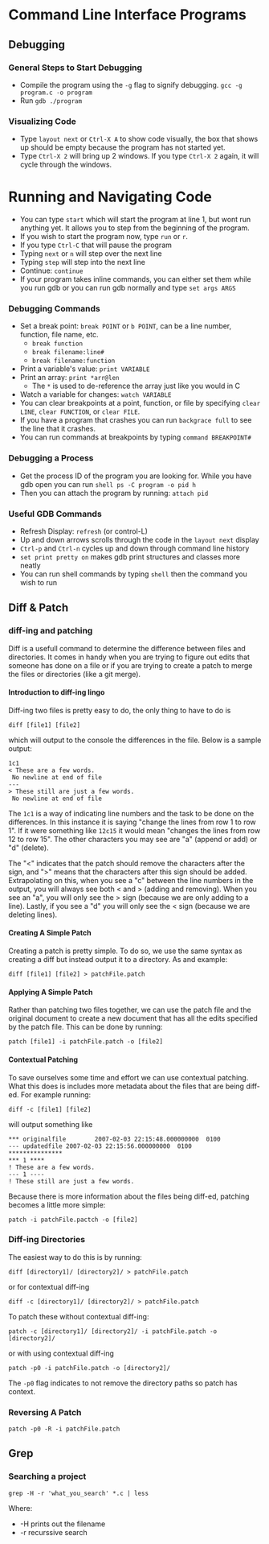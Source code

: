 # Command Line Interface Programs

## Debugging
### General Steps to Start Debugging
* Compile the program using the `-g` flag to signify debugging. `gcc -g program.c -o program`
* Run `gdb ./program`

### Visualizing Code
* Type `layout next` or `Ctrl-X A` to show code visually, the box that shows up should be empty because the program has not started yet.
* Type `Ctrl-X 2` will bring up 2 windows. If you type `Ctrl-X 2` again, it will cycle through the windows.

# Running and Navigating Code
* You can type `start` which will start the program at line 1, but wont run anything yet. It allows you to step from the beginning of the program.
* If you wish to start the program now, type `run` or `r`.
* If you type `Ctrl-C` that will pause the program 
* Typing `next` or `n` will step over the next line
* Typing `step` will step into the next line
* Continue: `continue`
* If your program takes inline commands, you can either set them while you run gdb or you can run gdb normally and type `set args ARGS`

### Debugging Commands
* Set a break point: `break POINT` or `b POINT`, can be a line number, function, file name, etc.
	* `break function`
	* `break filename:line#`
	* `break filename:function`
* Print a variable's value: `print VARIABLE`
* Print an array: `print *arr@len`
	* The `*` is used to de-reference the array just like you would in C
* Watch a variable for changes: `watch VARIABLE`
* You can clear breakpoints at a point, function, or file by specifying `clear LINE`, `clear FUNCTION`, or `clear FILE`.
* If you have a program that crashes you can run `backgrace full` to see the line that it crashes.
* You can run commands at breakpoints by typing `command BREAKPOINT#`

### Debugging a Process
* Get the process ID of the program you are looking for. While you have gdb open you can run `shell ps -C program -o pid h`
* Then you can attach the program by running: `attach pid`

### Useful GDB Commands
* Refresh Display: `refresh` (or control-L)
* Up and down arrows scrolls through the code in the `layout next` display
* `Ctrl-p` and `Ctrl-n` cycles up and down through command line history
* `set print pretty on` makes gdb print structures and classes more neatly
* You can run shell commands by typing `shell` then the command you wish to run

## Diff & Patch
### diff-ing and patching
Diff is a usefull command to determine the difference between files and directories. It comes in handy when you are trying to figure out edits that someone has done on a file or if you are trying to create a patch to merge the files or directories (like a git merge). 

#### Introduction to diff-ing lingo
Diff-ing two files is pretty easy to do, the only thing to have to do is
``` shell
diff [file1] [file2]
```
which will output to the console the differences in the file. Below is a sample output:
``` shell
1c1
< These are a few words.
 No newline at end of file
---
> These still are just a few words.
 No newline at end of file
```

The `1c1` is a way of indicating line numbers and the task to be done on the differences. In this instance it is saying "change the lines from row 1 to row 1". If it were something like `12c15` it would mean "changes the lines from row 12 to row 15". The other characters you may see are "a" (append or add) or "d" (delete). 

The "<" indicates that the patch should remove the characters after the sign, and ">" means that the characters after this sign should be added. Extrapolating on this, when you see a "c" between the line numbers in the output, you will always see both < and > (adding and removing). When you see an "a", you will only see the > sign (because we are only adding to a line). Lastly, if you see a "d" you will only see the < sign (because we are deleting lines).

#### Creating A Simple Patch
Creating a patch is pretty simple. To do so, we use the same syntax as creating a diff but instead output it to a directory. As and example: 
``` shell
diff [file1] [file2] > patchFile.patch
```

#### Applying A Simple Patch
Rather than patching two files together, we can use the patch file and the original document to create a new document that has all the edits specified by the patch file. This can be done by running:

``` shell
patch [file1] -i patchFile.patch -o [file2]
```

#### Contextual Patching
To save ourselves some time and effort we can use contextual patching. What this does is includes more metadata about the files that are being diff-ed. For example running:
``` shell
diff -c [file1] [file2]
```
will output something like

``` shell
*** originalfile        2007-02-03 22:15:48.000000000  0100
--- updatedfile 2007-02-03 22:15:56.000000000  0100
***************
*** 1 ****
! These are a few words.
--- 1 ----
! These still are just a few words.
```

Because there is more information about the files being diff-ed, patching becomes a little more simple: 

``` shell
patch -i patchFile.pactch -o [file2]
```

### Diff-ing Directories
The easiest way to do this is by running:

``` shell
diff [directory1]/ [directory2]/ > patchFile.patch
```

or for contextual diff-ing

``` shell
diff -c [directory1]/ [directory2]/ > patchFile.patch
```

To patch these without contextual diff-ing:

```shell
patch -c [directory1]/ [directory2]/ -i patchFile.patch -o [directory2]/
```

or with using contextual diff-ing

``` shell
patch -p0 -i patchFile.patch -o [directory2]/
```

The `-p0` flag indicates to not remove the directory paths so patch has context.

### Reversing A Patch
``` shell
patch -p0 -R -i patchFile.patch
```
## Grep
### Searching a project
`grep -H -r 'what_you_search' *.c | less`

Where: 
* -H prints out the filename
* -r recurssive search
